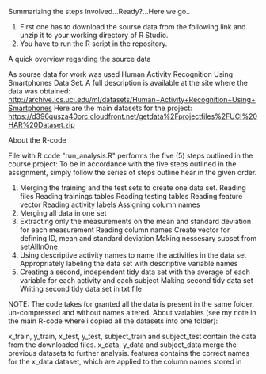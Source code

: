 Summarizing the steps involved...Ready?...Here we go..

1. First one has to download the sourse data from the following link and unzip it to your working directory of R Studio.
2. You have to run the R script in the repository.

A quick overview regarding the source data

As sourse data for work was used Human Activity Recognition Using Smartphones Data Set. A full description is available at the site where the data was obtained: http://archive.ics.uci.edu/ml/datasets/Human+Activity+Recognition+Using+Smartphones Here are the main datasets for the project: https://d396qusza40orc.cloudfront.net/getdata%2Fprojectfiles%2FUCI%20HAR%20Dataset.zip

About the R-code

File with R code "run_analysis.R" performs the five (5) steps outlined in the course project: To be in accordance with the five steps outlined in the assignment, simply follow the series of steps outline hear in the given order.

1. Merging the training and the test sets to create one data set.
   Reading files
   Reading trainings tables
   Reading testing tables
   Reading feature vector
   Reading activity labels
   Assigning column names
2. Merging all data in one set
3. Extracting only the measurements on the mean and standard deviation for each measurement
   Reading column names
   Create vector for defining ID, mean and standard deviation
   Making nessesary subset from setAllInOne
4. Using descriptive activity names to name the activities in the data set
   Appropriately labeling the data set with descriptive variable names
5. Creating a second, independent tidy data set with the average of each variable for each activity and each subject
   Making second tidy data set
   Writing second tidy data set in txt file

NOTE: The code takes for granted all the data is present in the same folder, un-compressed and without names altered.
About variables (see my note in the main R-code where i copied all the datasets into one folder):
        
x_train, y_train, x_test, y_test, subject_train and subject_test contain the data from the downloaded files.
x_data, y_data and subject_data merge the previous datasets to further analysis.
features contains the correct names for the x_data dataset, which are applied to the column names stored in
